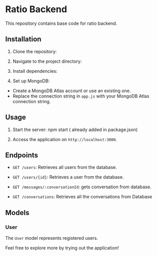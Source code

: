 # Ratio Backend

This repository contains base code for ratio backend.

## Installation

1. Clone the repository:


2. Navigate to the project directory:


3. Install dependencies:


4. Set up MongoDB:
- Create a MongoDB Atlas account or use an existing one.
- Replace the connection string in `app.js` with your MongoDB Atlas connection string.

## Usage

1. Start the server: npm start ( already added in package.json)


2. Access the application on `http://localhost:3000`.

## Endpoints

- `GET /users`: Retrieves all users from the database.
- `GET /users/{id}`: Retrieves a user from the database.

- `GET /messages/:conversationId`: gets conversation from database.
- `GET /conversations`: Retrieves all the conversations from Database
## Models


### User

The `User` model represents registered users.


Feel free to explore more by trying out the application!
